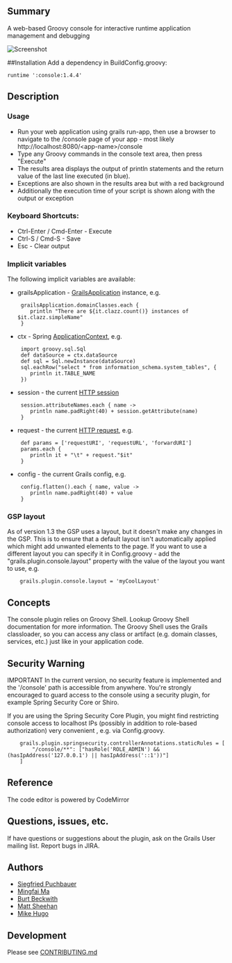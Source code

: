 ## Summary
A web-based Groovy console for interactive runtime application management and debugging

![Screenshot](https://raw.github.com/sheehan/grails-console/images/screenshot.png)

##Installation
Add a dependency in BuildConfig.groovy:

    runtime ':console:1.4.4'

## Description

### Usage

* Run your web application using grails run-app, then use a browser to navigate to the /console page of your app - most likely http://localhost:8080/\<app-name>/console
* Type any Groovy commands in the console text area, then press "Execute"
* The results area displays the output of println statements and the return value of the last line executed (in blue).
* Exceptions are also shown in the results area but with a red background
* Additionally the execution time of your script is shown along with the output or exception

### Keyboard Shortcuts:
* Ctrl-Enter / Cmd-Enter - Execute
* Ctrl-S / Cmd-S - Save
* Esc - Clear output

### Implicit variables

The following implicit variables are available:

 * grailsApplication - [GrailsApplication](http://grails.org/doc/latest/api/org/codehaus/groovy/grails/commons/GrailsApplication.html) instance, e.g.

        grailsApplication.domainClasses.each {
           println "There are ${it.clazz.count()} instances of $it.clazz.simpleName"
        }

 * ctx - Spring [ApplicationContext](http://static.springsource.org/spring/docs/3.0.x/javadoc-api/org/springframework/context/ApplicationContext.html), e.g.

        import groovy.sql.Sql
        def dataSource = ctx.dataSource
        def sql = Sql.newInstance(dataSource)
        sql.eachRow("select * from information_schema.system_tables", {
           println it.TABLE_NAME
        })

 * session - the current [HTTP session](http://java.sun.com/products/servlet/2.3/javadoc/javax/servlet/http/HttpSession.html)

        session.attributeNames.each { name ->
           println name.padRight(40) + session.getAttribute(name)
        }

 * request - the current [HTTP request](http://java.sun.com/products/servlet/2.3/javadoc/javax/servlet/http/HttpServletRequest.html), e.g.

        def params = ['requestURI', 'requestURL', 'forwardURI']
        params.each {
           println it + "\t" + request."$it"
        }

 * config - the current Grails config, e.g.

        config.flatten().each { name, value ->
           println name.padRight(40) + value
        }

### GSP layout

As of version 1.3 the GSP uses a layout, but it doesn't make any changes in the GSP. This is to ensure that a default layout isn't automatically applied which might add unwanted elements to the page. If you want to use a different layout you can specify it in Config.groovy - add the "grails.plugin.console.layout" property with the value of the layout you want to use, e.g.

        grails.plugin.console.layout = 'myCoolLayout'

## Concepts
The console plugin relies on Groovy Shell. Lookup Groovy Shell documentation for more information.
The Groovy Shell uses the Grails classloader, so you can access any class or artifact (e.g. domain classes, services, etc.) just like in your application code.

## Security Warning
IMPORTANT In the current version, no security feature is implemented and the '/console' path is accessible from anywhere. You're strongly encouraged to guard access to the console using a security plugin, for example Spring Security Core or Shiro.

If you are using the Spring Security Core Plugin, you might find restricting console access to localhost IPs (possibly in addition to role-based authorization) very convenient , e.g. via Config.groovy.

        grails.plugin.springsecurity.controllerAnnotations.staticRules = [
            "/console/**": ["hasRole('ROLE_ADMIN') && (hasIpAddress('127.0.0.1') || hasIpAddress('::1'))"]
        ]

## Reference
The code editor is powered by CodeMirror

## Questions, issues, etc.
If have questions or suggestions about the plugin, ask on the Grails User mailing list. Report bugs in JIRA.

## Authors
* [Siegfried Puchbauer](https://github.com/ziegfried)
* [Mingfai Ma](https://github.com/mingfai)
* [Burt Beckwith](https://github.com/burtbeckwith)
* [Matt Sheehan](https://github.com/sheehan)
* [Mike Hugo](https://github.com/mjhugo)

## Development

Please see [CONTRIBUTING.md](CONTRIBUTING.md)
